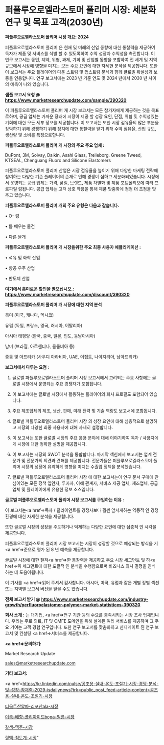 # 퍼플루오로엘라스토머 폴리머 시장: 세분화 연구 및 목표 고객(2030년)

<strong>퍼플루오로엘라스토머 폴리머 시장 개요: 2024</strong>

퍼플루오로엘라스토머 폴리머 은 현재 및 미래의 산업 동향에 대한 통찰력을 제공하여 독자가 제품 및 서비스를 식별 할 수 있도록하여 수익 성장과 수익성을 촉진합니다. 이 연구 보고서는 동인, 제약, 위협, 과제, 기회 및 산업별 동향을 포함하여 전 세계 및 지역 규모에서 시장에 영향을 미치는 모든 주요 요인에 대한 자세한 분석을 제공합니다. 또한이 보고서는 주요 플레이어의 다운 스트림 및 업스트림 분석과 함께 글로벌 확실성과 보증을 인용합니다. 연구 보고서에는 2023 년 기준 연도 및 2024 년에서 2030 년 사이의 예측이 나와 있습니다.



<strong>샘플 보고서 요청 @ <a href=https://www.marketresearchupdate.com/sample/390320>https://www.marketresearchupdate.com/sample/390320</a></strong>

이 퍼플루오로엘라스토머 폴리머 개 시장 보고서는 모든 참가자에게 제공하는 것을 목표로하며, 공급 업체는 가까운 장래에 시장이 제공 할 성장 요인, 단점, 위협 및 수익성있는 기회에 대한 모든 세부 정보를 제공합니다. 이 보고서는 또한 시장 점유율의 많은 부분을 장악하기 위해 경쟁하기 위해 정치에 대한 통찰력을 얻기 위해 수익 점유율, 산업 규모, 생산량 및 소비를 특징으로합니다.



<strong>퍼플루오로엘라스토머 폴리머 개 시장의 주요 주요 업체 :</strong>

DuPont, 3M, Solvay, Daikin, Asahi Glass, Trelleborg, Greene Tweed, KTSEAL, Chenguang Fluoro and Silicone Elastomers

퍼플루오로엘라스토머 폴리머 산업은 시장 점유율을 높이기 위해 다양한 마케팅 전략에 참여하는 다양한 기존 플레이어의 존재로 인해 경쟁이 심하고 세분화되었습니다. 시장에서 운영되는 공급 업체는 가격, 품질, 브랜드, 제품 차별화 및 제품 포트폴리오에 따라 프로파일 링됩니다. 공급 업체는 고객 상호 작용을 통해 제품 맞춤화에 점점 더 초점을 맞추고 있습니다.



<strong>퍼플루오로엘라스토머 폴리머 개의 주요 유형은 다음과 같습니다.</strong>

• O- 링

• 틈 메우는 물건

• 다른 물개



<strong>퍼플루오로엘라스토머 폴리머 개 시장을위한 주요 최종 사용자 애플리케이션 :</strong>

• 석유 및 화학 산업

• 항공 우주 산업

• 반도체 산업



<strong>여기에서 흥미로운 할인을 받으십시오.: <a href=https://www.marketresearchupdate.com/discount/390320>https://www.marketresearchupdate.com/discount/390320</a></strong>



<strong>퍼플루오로엘라스토머 폴리머 개 시장에 대한 지역 분석</strong>

북미 (미국, 캐나다, 멕시코)

유럽 (독일, 프랑스, 영국, 러시아, 이탈리아)

아시아 태평양 (한국, 중국, 일본, 인도, 동남아시아)

남미 (브라질, 아르헨티나, 콜롬비아 등)

중동 및 아프리카 (사우디 아라비아, UAE, 이집트, 나이지리아, 남아프리카)



<strong>보고서에서 다루는 요점 :</strong>

1. 글로벌 퍼플루오로엘라스토머 폴리머 시장 보고서에서 고려되는 주요 사항에는 글로벌 시장에서 운영되는 주요 경쟁자가 포함됩니다.

2. 이 보고서에는 글로벌 시장에서 활동하는 플레이어의 회사 프로필도 포함되어 있습니다.

3. 주요 제조업체의 제조, 생산, 판매, 미래 전략 및 기술 역량도 보고서에 포함됩니다.

4. 글로벌 퍼플루오로엘라스토머 폴리머 시장 의 성장 요인에 대해 심층적으로 설명하고 시장의 다양한 최종 사용자에 대해 자세히 설명합니다.

5. 이 보고서는 또한 글로벌 시장의 주요 응용 분야에 대해 이야기하여 독자 / 사용자에게 시장에 대한 정확한 설명을 제공합니다.

6. 이 보고서는 시장의 SWOT 분석을 통합합니다. 마지막 섹션에서 보고서는 업계 전문가 및 전문가의 의견과 견해를 제공합니다. 전문가들은 퍼플루오로엘라스토머 폴리머 시장의 성장에 유리하게 영향을 미치는 수출입 정책을 분석했습니다.

7. 글로벌 퍼플루오로엘라스토머 폴리머 시장 에 대한 보고서는이 연구 문서 구매에 관심이있는 모든 정책 입안자, 투자자, 이해 관계자, 서비스 제공 업체, 제조업체, 공급 업체 및 플레이어에게 유용한 정보 소스입니다.



<strong>글로벌 퍼플루오로엘라스토머 폴리머 시장 보고서를 구입하는 이유 :</strong>

이 보고서는<a href=>독자 / 클</a>라이언트를 경쟁사보다 훨씬 앞서게하는 역동적 인 경쟁 환경에 대한 자세한 분석을 제공합니다.

또한 글로벌 시장의 성장을 주도하거나 억제하는 다양한 요인에 대한 심층적 인 시각을 제공합니다.

퍼플루오로엘라스토머 폴리머 시장 보고서는 시장이 성장할 것으로 예상되는 방식을 기<a href=>준으로</a> 평가 된 8 년 예측을 제공합니다.

글로벌 시장에 대한 철저<a href=>한 통찰력</a>을 제공하고 주요 시장 세그먼트 및 하<a href=>위 세그</a>먼트에 대한 포괄적 인 분석을 수행함으로써 비즈니스 의사 결정을 인식하는 데 도움이됩니다.

이 기사를 <a href=>읽어 주</a>셔서 감사합니다. 아시아, 미국, 유럽과 같은 개별 장별 섹션 또는 지역별 보고서 버전을 얻을 수도 있습니다.



<strong>전체 보고서 받기 @ <a href=https://www.marketresearchupdate.com/industry-growth/perfluoroelastomer-polymer-market-statistices-390320>https://www.marketresearchupdate.com/industry-growth/perfluoroelastomer-polymer-market-statistices-390320</a></strong>



<strong>회사 소개 :</strong>
는 대기업, <a href=>연구 기</a>관 등의 수요를 충족시키는 시장 조사 업체입니다. 우리는 주로 의료, IT 및 CMFE 도메인을 위해 설계된 여러 서비스를 제공하며 그 주요 기여는 고객 경험 연구입니다. 또한 연구 보고서를 맞춤화하고 신디케이트 된 연구 보고서 및 컨설팅 <a href=>서비</a>스를 제공합니다.



<strong><a href=>문의하기:</a></strong>

Market Research Update

sales@marketresearchupdate.com



<strong>기타 보고서:</strong>

<a href=https://kr.linkedin.com/pulse/공조용-실내-온도-조절기-시장-경쟁-분석-및-성장-잠재력-2029-isdailynews?trk=public_post_feed-article-content>공조용-실내-온도-조절기-시장</a>

<a href=https://www.linkedin.com/pulse/티옥트산알파-리포산ala-시장-경쟁-분석-및-성장-잠재력-2029/>티옥트산알파-리포산ala-시장</a>

<a href=https://www.linkedin.com/pulse/이축-배향-폴리아미드bopa-필름-시장-현재-및-미래-성장-2029-upobf/>이축-배향-폴리아미드bopa-필름-시장</a>

<a href=https://www.linkedin.com/pulse/갈색-맥주-시장-현재-및-미래-성장-2029-market-matrix-musings-analysis-a5tuf/>갈색-맥주-시장</a>

<a href=https://www.linkedin.com/pulse/혈액-점도계-시장-규모-및-성장-2023-survey-spotlight-pro-24-analysis-w8xcc/>혈액-점도계-시장</a>"
